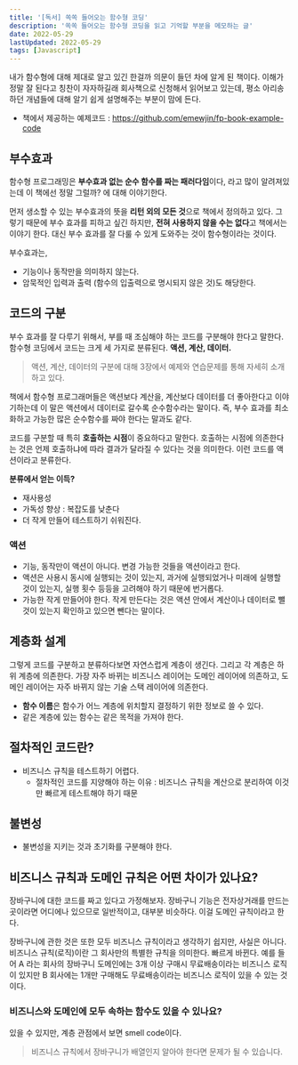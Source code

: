```yaml
---
title: '[독서] 쏙쏙 들어오는 함수형 코딩'
description: '쏙쏙 들어오는 함수형 코딩을 읽고 기억할 부분을 메모하는 글'
date: 2022-05-29
lastUpdated: 2022-05-29
tags: [Javascript]
---
```


내가 함수형에 대해 제대로 알고 있긴 한걸까 의문이 들던 차에 알게 된 책이다. 이해가 정말 잘 된다고 칭찬이 자자하길래 회사책으로 신청해서 읽어보고 있는데, 평소 아리송하던 개념들에 대해 알기 쉽게 설명해주는 부분이 맘에 든다.

- 책에서 제공하는 예제코드 : https://github.com/emewjin/fp-book-example-code

## 부수효과

함수형 프로그래밍은 **부수효과 없는 순수 함수를 짜는 패러다임**이다, 라고 많이 알려져있는데 이 책에선 정말 그럴까? 에 대해 이야기한다.

먼저 생소할 수 있는 부수효과의 뜻을 **리턴 외의 모든 것**으로 책에서 정의하고 있다. 그렇기 때문에 부수 효과를 피하고 싶긴 하지만, **전혀 사용하지 않을 수는 없다**고 책에서는 이야기 한다. 대신 부수 효과를 잘 다룰 수 있게 도와주는 것이 함수형이라는 것이다.

부수효과는,

- 기능이나 동작만을 의미하지 않는다.
- 암묵적인 입력과 출력 (함수의 입출력으로 명시되지 않은 것)도 해당한다.

## 코드의 구분

부수 효과를 잘 다루기 위해서, 부를 때 조심해야 하는 코드를 구분해야 한다고 말한다. 함수형 코딩에서 코드는 크게 세 가지로 분류된다. **액션, 계산, 데이터.**

> 액션, 계산, 데이터의 구분에 대해 3장에서 예제와 연습문제를 통해 자세히 소개하고 있다.

책에서 함수형 프로그래머들은 액션보다 계산을, 계산보다 데이터를 더 좋아한다고 이야기하는데 이 말은 액션에서 데이터로 갈수록 순수함수라는 말이다. 즉, 부수 효과를 최소화하고 가능한 많은 순수함수를 짜야 한다는 말과도 같다.

코드를 구분할 때 특히 **호출하는 시점**이 중요하다고 말한다. 호출하는 시점에 의존한다는 것은 언제 호출하냐에 따라 결과가 달라질 수 있다는 것을 의미한다. 이런 코드를 액션이라고 분류한다.

**분류에서 얻는 이득?**

- 재사용성
- 가독성 향상 : 복잡도를 낮춘다
- 더 작게 만들어 테스트하기 쉬워진다.

### 액션

- 기능, 동작만이 액션이 아니다. 변경 가능한 것들을 액션이라고 한다.
- 액션은 사용시 동시에 실행되는 것이 있는지, 과거에 실행되었거나 미래에 실행할 것이 있는지, 실행 횟수 등등을 고려해야 하기 때문에 번거롭다.
- 가능한 작게 만들어야 한다. 작게 만든다는 것은 액션 안에서 계산이나 데이터로 뺄 것이 있는지 확인하고 있으면 뺀다는 말이다.

## 계층화 설계

그렇게 코드를 구분하고 분류하다보면 자연스럽게 계층이 생긴다. 그리고 각 계층은 하위 계층에 의존한다. 가장 자주 바뀌는 비즈니스 레이어는 도메인 레이어에 의존하고, 도메인 레이어는 자주 바뀌지 않는 기술 스택 레이어에 의존한다.

- **함수 이름**은 함수가 어느 계층에 위치할지 결정하기 위한 정보로 쓸 수 있다.
- 같은 계층에 있는 함수는 같은 목적을 가져야 한다.

## 절차적인 코드란?

- 비즈니스 규칙을 테스트하기 어렵다.
  - 절차적인 코드를 지양해야 하는 이유 : 비즈니스 규칙을 계산으로 분리하여 이것만 빠르게 테스트해야 하기 때문

## 불변성

- 불변성을 지키는 것과 초기화를 구분해야 한다.

## 비즈니스 규칙과 도메인 규칙은 어떤 차이가 있나요?

장바구니에 대한 코드를 짜고 있다고 가정해보자. 장바구니 기능은 전자상거래를 만드는 곳이라면 어디에나 있으므로 일반적이고, 대부분 비슷하다. 이걸 도메인 규칙이라고 한다.

장바구니에 관한 것은 또한 모두 비즈니스 규칙이라고 생각하기 쉽지만, 사실은 아니다. 비즈니스 규칙(로직)이란 그 회사만의 특별한 규칙을 의미한다. 빠르게 바뀐다. 예를 들어 A 라는 회사의 장바구니 도메인에는 3개 이상 구매시 무료배송이라는 비즈니스 로직이 있지만 B 회사에는 1개만 구매해도 무료배송이라는 비즈니스 로직이 있을 수 있는 것이다.

### 비즈니스와 도메인에 모두 속하는 함수도 있을 수 있나요?

있을 수 있지만, 계층 관점에서 보면 smell code이다.

> 비즈니스 규칙에서 장바구니가 배열인지 알아야 한다면 문제가 될 수 있습니다.
